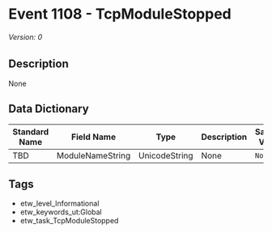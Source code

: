 # Event 1108 - TcpModuleStopped
###### Version: 0

## Description
None

## Data Dictionary
|Standard Name|Field Name|Type|Description|Sample Value|
|---|---|---|---|---|
|TBD|ModuleNameString|UnicodeString|None|`None`|

## Tags
* etw_level_Informational
* etw_keywords_ut:Global
* etw_task_TcpModuleStopped
